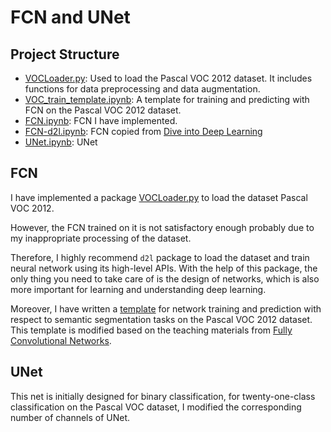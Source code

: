 # FCN and UNet
## Project Structure
- [VOCLoader.py](./VOCLoader.py): Used to load the Pascal VOC 2012 dataset. It includes functions for data preprocessing and data augmentation.
- [VOC_train_template.ipynb](./VOC_train_template.ipynb): A template for training and predicting with FCN on the Pascal VOC 2012 dataset.
- [FCN.ipynb](./FCN.ipynb): FCN I have implemented.
- [FCN-d2l.ipynb](./FCN-d2l.ipynb): FCN copied from [Dive into Deep Learning](https://d2l.ai/chapter_computer-vision/fcn.html)
- [UNet.ipynb](./UNet.ipynb): UNet

## FCN
I have implemented a package [VOCLoader.py](./VOCLoader.py) to load the dataset Pascal VOC 2012.

However, the FCN trained on it is not satisfactory enough probably due to my inappropriate processing of the dataset.

Therefore, I highly recommend `d2l` package to load the dataset and train neural network using its high-level APIs. With the help of this package, the only thing you need to take care of is the design of networks, which is also more important for learning and understanding deep learning.

Moreover, I have written a [template](./VOC_train_template.ipynb) for network training and prediction with respect to semantic segmentation tasks on the Pascal VOC 2012 dataset. This template is modified based on the teaching materials from [Fully Convolutional Networks](https://d2l.ai/chapter_computer-vision/fcn.html).

## UNet
This net is initially designed for binary classification, for twenty-one-class classification on the Pascal VOC dataset, I modified the corresponding number of channels of UNet.